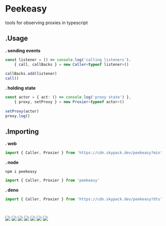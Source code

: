 # Peekeasy

tools for observing proxies in typescript

## .Usage

**. sending events**
```ts
const listener = () => console.log('calling listeners'),
    { call, callBacks } = new Caller<typeof listener>()
    
callBacks.add(listener)
call()

```

**. holding state**
```ts
const actor = { act: () => console.log('proxy state') },
    { proxy, setProxy } = new Proxier<typeof actor>()
    
setProxy(actor)
proxy.log()

```

## .Importing

**. web**
```js
import { Caller, Proxier } from 'https://cdn.skypack.dev/peekeasy?min'
```

**. node**
```
npm i peekeasy
```
```js
import { Caller, Proxier } from 'peekeasy'
```

**. deno**
```ts
import { Caller, Proxier } from 'https://cdn.skypack.dev/peekeasy?dts'
```

<br>

![](https://img.shields.io/npm/v/mealtime?style=for-the-badge&label=version&logo=npm&color=CB3837) ![](https://img.shields.io/badge/docs-CC%20BY--ND%204.0-f8722a?logo=creativecommons&style=for-the-badge) ![](https://img.shields.io/badge/format-prettier-f8bc45?style=for-the-badge&logo=prettier) ![](https://img.shields.io/npm/l/mealtime?style=for-the-badge&color=3DA639&logo=opensourceinitiative) ![](https://img.shields.io/badge/lang-ts-3178c6?logo=typescript&style=for-the-badge) ![](https://img.shields.io/badge/lint-es-4B32C3?logo=eslint&style=for-the-badge&logoColor=4B32C3) ![](https://img.shields.io/badge/style-google-blueviolet?style=for-the-badge&logo=google&label=style&logoColor=blueviolet)
